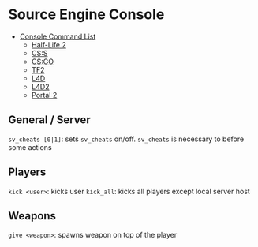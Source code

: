 # Source Engine Console
- [Console Command List](https://developer.valvesoftware.com/wiki/Console_Command_List)
    - [Half-Life 2](https://developer.valvesoftware.com/wiki/List_of_HL2_Cvars)
    - [CS:S](https://developer.valvesoftware.com/wiki/List_of_CS:S_Cvars)
    - [CS:GO](https://developer.valvesoftware.com/wiki/List_of_CS:GO_Cvars)
    - [TF2](https://developer.valvesoftware.com/wiki/List_of_TF2_console_commands_and_variables)
    - [L4D](https://developer.valvesoftware.com/wiki/List_of_L4D_Cvars)
    - [L4D2](https://developer.valvesoftware.com/wiki/List_of_L4D2_Cvars)
    - [Portal 2](https://developer.valvesoftware.com/wiki/List_of_Portal_2_console_commands_and_variables)

## General / Server
`sv_cheats [0|1]`: sets `sv_cheats` on/off. `sv_cheats` is necessary to before some actions

## Players
`kick <user>`: kicks user
`kick_all`: kicks all players except local server host

## Weapons
`give <weapon>`: spawns weapon on top of the player

